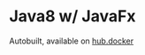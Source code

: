 # Java8 w/ JavaFx

Autobuilt, available on [hub.docker](https://hub.docker.com/r/lloydmeta/java8fx/)
